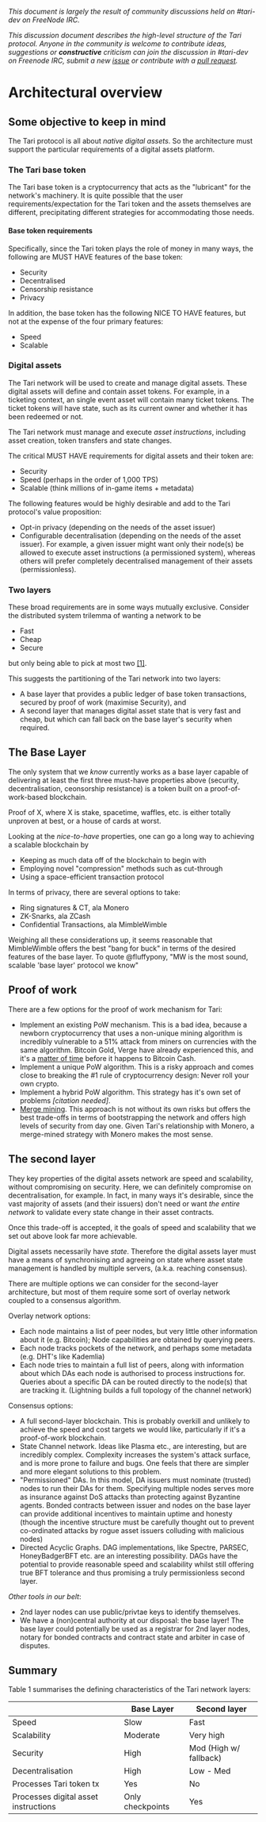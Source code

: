 _This document is largely the result of community discussions held on #tari-dev on FreeNode IRC._

_This discussion document describes the high-level structure of  the Tari protocol.
Anyone in the community is welcome to contribute ideas, suggestions or **constructive** criticism can join the discussion
in #tari-dev on Freenode IRC, submit a new [issue] or contribute with a [pull request]._ 


# Architectural overview


## Some objective to keep in mind

The Tari protocol is all about *native digital assets*. So the architecture must support the particular requirements of
a digital assets platform.

### The Tari base token
The Tari base token is a cryptocurrency that acts as the "lubricant" for the network's machinery. It is quite possible that 
the user requirements/expectation for the Tari token and the assets themselves are different, precipitating different
strategies for accommodating those needs.

#### Base token requirements

Specifically, since the Tari token plays the role of money in many ways, the following are MUST HAVE features of the base token:

* Security
* Decentralised
* Censorship resistance
* Privacy

In addition, the base token has the following NICE TO HAVE features, but not at the expense of the four primary
features:

* Speed
* Scalable

### Digital assets

The Tari network will be used to create and manage digital assets. These digital assets will define and contain
asset tokens. For example, in a ticketing context, an single event asset will contain many ticket tokens. The 
ticket tokens will have state, such as its current owner and whether it has been redeemed or not. 

The Tari network must manage and execute _asset instructions_, including asset creation, token transfers and state changes. 

The critical MUST HAVE requirements for digital assets and their token are:

* Security
* Speed (perhaps in the order of 1,000 TPS)
* Scalable (think millions of in-game items + metadata)

The following features would be highly desirable and add to the Tari protocol's value proposition:

* Opt-in privacy (depending on the needs of the asset issuer)
* Configurable decentralisation (depending on the needs of the asset issuer). For example, a given issuer might want 
only their node(s) be allowed to execute asset instructions (a permissioned system), whereas others will prefer 
completely decentralised management of their assets (permissionless). 
 
### Two layers 

These broad requirements are in some ways mutually exclusive. Consider the distributed system trilemma of wanting a 
network to be

* Fast
* Cheap
* Secure

but only being able to pick at most two [[1]](https://en.wikipedia.org/wiki/CAP_theorem). 

This suggests the partitioning of the Tari network into
two layers:

* A base layer that provides a public ledger of base token transactions, secured by proof of work (maximise Security), and
* A second layer that manages digital asset state that is very fast and cheap, but which can fall back on the base layer's security when required.
  
## The Base Layer

The only system that we _know_ currently works as a base layer capable of delivering at least the first three must-have 
properties above (security, decentralisation, ceonsorship resistance) is a token built on a proof-of-work-based 
blockchain.

Proof of X, where X is stake, spacetime, waffles, etc. is either totally unproven at best, or a house of cards at worst.
 
Looking at the _nice-to-have_ properties, one can go a long way to achieving a scalable blockchain by

* Keeping as much data off of the blockchain to begin with
* Employing novel "compression" methods such as cut-through
* Using a space-efficient transaction protocol

In terms of privacy, there are several options to take:

* Ring signatures & CT, ala Monero
* ZK-Snarks, ala ZCash
* Confidential Transactions, ala MimbleWimble

Weighing all these considerations up, it seems reasonable that MimbleWimble offers the best "bang for buck" in terms
of the desired features of the base layer. To quote @fluffypony, "MW is the most sound, scalable 'base layer' protocol we know"

## Proof of work

There are a few options for the proof of work mechanism for Tari:

* Implement an existing PoW mechanism. This is a bad idea, because a newborn cryptocurrency that uses a non-unique
  mining algorithm is incredibly vulnerable to a 51% attack from miners on currencies with the same algorithm. 
  Bitcoin Gold, Verge have already experienced this, and it's a [matter of time](https://www.crypto51.app/) before 
  it happens to Bitcoin Cash. 
* Implement a unique PoW algorithm. This is a risky approach and comes close to breaking the #1 rule of 
  cryptocurrency design: Never roll your own crypto.
* Implement a hybrid PoW algorithm. This strategy has it's own set of problems _[citation needed]_.
* [Merge mining](https://tari-labs.github.io/tari-university/merged-mining/merged-mining-scene/MergedMiningIntroduction.html).
  This approach is not without its own risks but offers the best trade-offs in terms of bootstrapping the
  network and offers high levels of security from day one. 
  Given Tari's relationship with Monero, a merge-mined strategy with Monero makes the most sense.
  
## The second layer

They key properties of the digital assets network are speed and scalability, without compromising on security. Here, we
can definitely compromise on decentralisation, for example. In fact, in many ways it's desirable, since the vast majority
of assets (and their issuers) don't need or want _the entire network_ to validate every state change in their asset
contracts.

Once this trade-off is accepted, it the goals of speed and scalability that we set out above look far more achievable.

Digital assets necessarily have _state_. Therefore the digital assets layer must have a means of synchronising and agreeing
on state where asset state management is handled by multiple servers, (a.k.a. reaching consensus).

There are multiple options we can consider for the second-layer architecture, but most of them require some sort of 
overlay network coupled to a consensus algorithm.

Overlay network options:
* Each node maintains a list of peer nodes, but very little other information about it (e.g. Bitcoin); Node 
capabilities are obtained by querying peers.
* Each node tracks pockets of the network, and perhaps some metadata (e.g. DHT's like Kademlia)
* Each node tries to maintain a full list of peers, along with information about which DAs each node is authorised to
 process instructions for. Queries about a specific DA can be routed directly to the node(s) that are tracking it. 
 (Lightning builds a full topology of the channel network)
 
Consensus options:
* A full second-layer blockchain. This is probably overkill and unlikely to achieve the speed and cost targets we would 
like, particularly if it's a proof-of-work blockchain.
* State Channel network. Ideas like Plasma etc., are interesting, but are incredibly complex. Complexity increases the
  system's attack surface, and is more prone to failure and bugs. One feels that there are simpler and more elegant solutions
  to this problem.
* "Permissioned" DAs. In this model, DA issuers must nominate (trusted) nodes to run their DAs for them. Specifying 
multiple nodes serves more as insurance against DoS attacks than protecting against Byzantine agents. Bonded 
contracts between issuer and nodes on the base layer can provide additional incentives to maintain uptime and honesty
 (though the incentive structure must be carefully thought out to prevent co-ordinated attacks by rogue asset issuers
  colluding with malicious nodes)
* Directed Acyclic Graphs. DAG implementations, like Spectre, PARSEC, HoneyBadgerBFT etc. are an interesting 
possibility. DAGs have the potential to provide reasonable speed and scalability whilst still offering true BFT 
tolerance and thus promising a truly permissionless second layer. 

_Other tools in our belt_:
* 2nd layer nodes can use public/privtae keys to identify themselves. 
* We have a (non)central authority at our disposal: the base layer! The base layer could potentially be used as a 
registrar for 2nd layer nodes, notary for bonded contracts and contract state and arbiter in case of disputes.


## Summary

Table 1 summarises the defining characteristics of the Tari network layers:

|                                      | Base Layer | Second layer           |
|--------------------------------------|------------|------------------------|
| Speed                                | Slow       | Fast                   |
| Scalability                          | Moderate   | Very high              |
| Security                             | High       | Mod (High w/ fallback) |
| Decentralisation                     | High       | Low - Med              |
| Processes Tari token tx              | Yes        | No                     |
| Processes digital asset instructions | Only checkpoints | Yes                    |




[issue]: https://github.com/tari-project/RFC/issues
[pull request]: https://github.com/tari-project/RFC/pulls